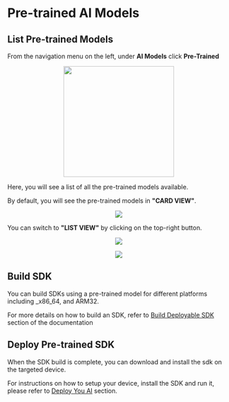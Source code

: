 # Pre-trained AI Models

## List Pre-trained Models

From the navigation menu on the left, under __AI Models__ click __Pre-Trained__

<p align="center">
  <img src="../latest/img/console/Dashboard/LeftMenu-PretrainedAI.png" width="250">
</p>


Here, you will see a list of all the pre-trained models available.

By default, you will see the pre-trained models in __"CARD VIEW"__.

<p align="center">
  <img src="../latest/img/console/AI Models/PretrainedAIModels-Card.png">
</p>

You can switch to __"LIST VIEW"__ by clicking on the top-right button.

<p align="center">
  <img src="../latest/img/console/AI Models/PretrainedAIModels-ChangeView.png">
</p>

<p align="center">
  <img src="../latest/img/console/AI Models/PretrainedAIModels-List.png">
</p>

## Build SDK

You can build SDKs using a pre-trained model for different platforms including _x86_64, and ARM32. 

For more details on how to build an SDK, refer to [Build Deployable SDK](/en/latest/buildSdk.html) section of the documentation

## Deploy Pre-trained SDK

When the SDK build is complete, you can download and install the sdk on the targeted device. 

For instructions on how to setup your device, install the SDK and run it, please refer to [Deploy You AI](/en/latest/installation.html) section.